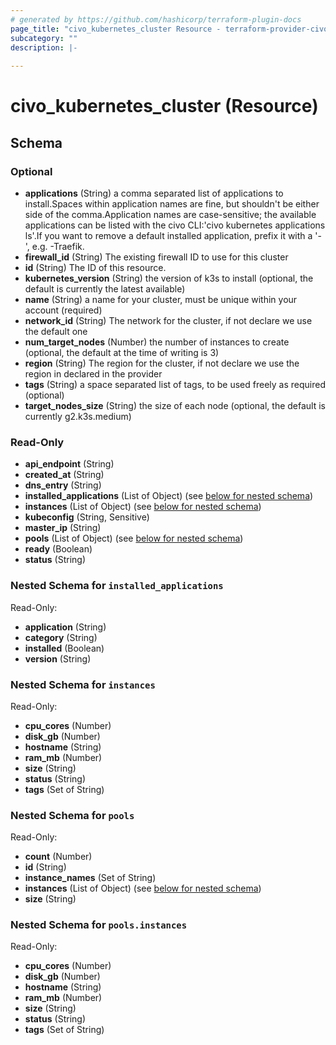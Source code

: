 ```yaml
---
# generated by https://github.com/hashicorp/terraform-plugin-docs
page_title: "civo_kubernetes_cluster Resource - terraform-provider-civo"
subcategory: ""
description: |-
  
---
```


# civo_kubernetes_cluster (Resource)





<!-- schema generated by tfplugindocs -->
## Schema

### Optional

- **applications** (String) a comma separated list of applications to install.Spaces within application names are fine, but shouldn't be either side of the comma.Application names are case-sensitive; the available applications can be listed with the civo CLI:'civo kubernetes applications ls'.If you want to remove a default installed application, prefix it with a '-', e.g. -Traefik.
- **firewall_id** (String) The existing firewall ID to use for this cluster
- **id** (String) The ID of this resource.
- **kubernetes_version** (String) the version of k3s to install (optional, the default is currently the latest available)
- **name** (String) a name for your cluster, must be unique within your account (required)
- **network_id** (String) The network for the cluster, if not declare we use the default one
- **num_target_nodes** (Number) the number of instances to create (optional, the default at the time of writing is 3)
- **region** (String) The region for the cluster, if not declare we use the region in declared in the provider
- **tags** (String) a space separated list of tags, to be used freely as required (optional)
- **target_nodes_size** (String) the size of each node (optional, the default is currently g2.k3s.medium)

### Read-Only

- **api_endpoint** (String)
- **created_at** (String)
- **dns_entry** (String)
- **installed_applications** (List of Object) (see [below for nested schema](#nestedatt--installed_applications))
- **instances** (List of Object) (see [below for nested schema](#nestedatt--instances))
- **kubeconfig** (String, Sensitive)
- **master_ip** (String)
- **pools** (List of Object) (see [below for nested schema](#nestedatt--pools))
- **ready** (Boolean)
- **status** (String)

<a id="nestedatt--installed_applications"></a>
### Nested Schema for `installed_applications`

Read-Only:

- **application** (String)
- **category** (String)
- **installed** (Boolean)
- **version** (String)


<a id="nestedatt--instances"></a>
### Nested Schema for `instances`

Read-Only:

- **cpu_cores** (Number)
- **disk_gb** (Number)
- **hostname** (String)
- **ram_mb** (Number)
- **size** (String)
- **status** (String)
- **tags** (Set of String)


<a id="nestedatt--pools"></a>
### Nested Schema for `pools`

Read-Only:

- **count** (Number)
- **id** (String)
- **instance_names** (Set of String)
- **instances** (List of Object) (see [below for nested schema](#nestedobjatt--pools--instances))
- **size** (String)

<a id="nestedobjatt--pools--instances"></a>
### Nested Schema for `pools.instances`

Read-Only:

- **cpu_cores** (Number)
- **disk_gb** (Number)
- **hostname** (String)
- **ram_mb** (Number)
- **size** (String)
- **status** (String)
- **tags** (Set of String)


